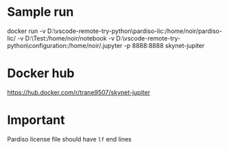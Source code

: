 # Sample run

docker run -v D:\vscode-remote-try-python\pardiso-lic:/home/noir/pardiso-lic/ -v D:\Test:/home/noir/notebook -v D:\vscode-remote-try-python\configuration:/home/noir/.jupyter -p 8888:8888 skynet-jupiter

# Docker hub

https://hub.docker.com/r/trane9507/skynet-jupiter

# Important

Pardiso license file should have `lf` end lines